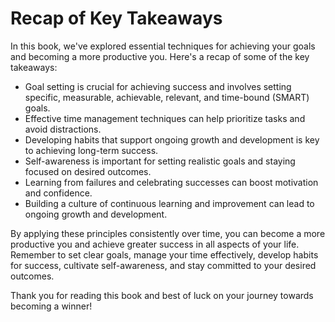 Recap of Key Takeaways
==================================

In this book, we've explored essential techniques for achieving your goals and becoming a more productive you. Here's a recap of some of the key takeaways:

* Goal setting is crucial for achieving success and involves setting specific, measurable, achievable, relevant, and time-bound (SMART) goals.
* Effective time management techniques can help prioritize tasks and avoid distractions.
* Developing habits that support ongoing growth and development is key to achieving long-term success.
* Self-awareness is important for setting realistic goals and staying focused on desired outcomes.
* Learning from failures and celebrating successes can boost motivation and confidence.
* Building a culture of continuous learning and improvement can lead to ongoing growth and development.

By applying these principles consistently over time, you can become a more productive you and achieve greater success in all aspects of your life. Remember to set clear goals, manage your time effectively, develop habits for success, cultivate self-awareness, and stay committed to your desired outcomes.

Thank you for reading this book and best of luck on your journey towards becoming a winner!



